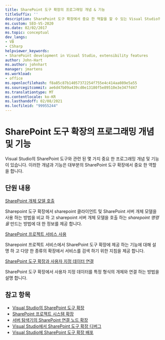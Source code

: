 ```yaml
---
title: SharePoint 도구 확장의 프로그래밍 개념 & 기능
titleSuffix: ''
description: SharePoint 도구 확장에서 중요 한 역할을 할 수 있는 Visual Studio의 SharePoint 도구와 관련 된 중요 한 프로그래밍 개념 및 기능을 검토 합니다.
ms.custom: SEO-VS-2020
ms.date: 02/02/2017
ms.topic: conceptual
dev_langs:
- VB
- CSharp
helpviewer_keywords:
- SharePoint development in Visual Studio, extensibility features
author: John-Hart
ms.author: johnhart
manager: jmartens
ms.workload:
- office
ms.openlocfilehash: f8a85c87b14057372254f755e4c414aa089e5a55
ms.sourcegitcommit: ae6d47b09a439cd0e13180f5e89510e3e347fd47
ms.translationtype: MT
ms.contentlocale: ko-KR
ms.lasthandoff: 02/08/2021
ms.locfileid: "99955244"
---
```

# <a name="programming-concepts-and-features-for-sharepoint-tools-extensions"></a>SharePoint 도구 확장의 프로그래밍 개념 및 기능
  Visual Studio의 SharePoint 도구와 관련 된 몇 가지 중요 한 프로그래밍 개념 및 기능이 있습니다. 이러한 개념과 기능은 대부분의 SharePoint 도구 확장에서 중요 한 역할을 합니다.

## <a name="in-this-section"></a>단원 내용
 [SharePoint 개체 모델 호출](../sharepoint/calling-into-the-sharepoint-object-models.md)

 Sharepoint 도구 확장에서 sharepoint 클라이언트 및 SharePoint 서버 개체 모델을 사용 하는 방법을 비교 하 고 sharepoint 서버 개체 모델을 호출 하는 *sharepoint 명령을* 만드는 방법에 대 한 정보를 제공 합니다.

 [SharePoint 프로젝트 서비스 사용](../sharepoint/using-the-sharepoint-project-service.md)

 Sharepoint 프로젝트 서비스에서 SharePoint 도구 확장에 제공 하는 기능에 대해 설명 하 고 다양 한 종류의 확장에서 서비스를 검색 하기 위한 지침을 제공 합니다.

 [SharePoint 도구 확장과 사용자 지정 데이터 연결](../sharepoint/associating-custom-data-with-sharepoint-tools-extensions.md)

 SharePoint 도구 확장에서 사용자 지정 데이터를 특정 형식의 개체와 연결 하는 방법을 설명 합니다.

## <a name="see-also"></a>참고 항목
- [Visual Studio의 SharePoint 도구 확장](../sharepoint/extending-the-sharepoint-tools-in-visual-studio.md)
- [SharePoint 프로젝트 시스템 확장](../sharepoint/extending-the-sharepoint-project-system.md)
- [서버 탐색기의 SharePoint 연결 노드 확장](../sharepoint/extending-the-sharepoint-connections-node-in-server-explorer.md)
- [Visual Studio에서 SharePoint 도구 확장 디버그](../sharepoint/debugging-extensions-for-the-sharepoint-tools-in-visual-studio.md)
- [Visual Studio에 SharePoint 도구 확장 배포](../sharepoint/deploying-extensions-for-the-sharepoint-tools-in-visual-studio.md)
